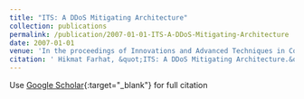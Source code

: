 ```yaml
---
title: "ITS: A DDoS Mitigating Architecture"
collection: publications
permalink: /publication/2007-01-01-ITS-A-DDoS-Mitigating-Architecture
date: 2007-01-01
venue: 'In the proceedings of Innovations and Advanced Techniques in Computer and Information Sciences and Engineering'
citation: ' Hikmat Farhat, &quot;ITS: A DDoS Mitigating Architecture.&quot; In the proceedings of Innovations and Advanced Techniques in Computer and Information Sciences and Engineering, 2007.'
---
```

Use [Google Scholar](https://scholar.google.com/scholar?q=ITS:+A+DDoS+Mitigating+Architecture){:target="_blank"} for full citation